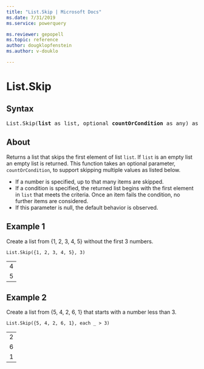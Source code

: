 ```yaml
---
title: "List.Skip | Microsoft Docs"
ms.date: 7/31/2019
ms.service: powerquery

ms.reviewer: gepopell
ms.topic: reference
author: dougklopfenstein
ms.author: v-douklo

---
```

# List.Skip

## Syntax

<pre>
List.Skip(<b>list</b> as list, optional <b>countOrCondition</b> as any) as list
</pre>
  
## About  
Returns a list that skips the first element of list `list`. If `list` is an empty list an empty list is returned. This function takes an optional parameter, `countOrCondition`, to support skipping multiple values as listed below. <ul> <li>If a number is specified, up to that many items are skipped. </li> <li>If a condition is specified, the returned list begins with the first element in <code>list</code> that meets the criteria. Once an item fails the condition, no further items are considered. </li> <li>If this parameter is null, the default behavior is observed. </li> </ul>

## Example 1
Create a list from {1, 2, 3, 4, 5} without the first 3 numbers.

```powerquery-m
List.Skip({1, 2, 3, 4, 5}, 3)
```

<table> <tr><td>4</td></tr> <tr><td>5</td></tr> </table>

## Example 2
Create a list from {5, 4, 2, 6, 1} that starts with a number less than 3.

```powerquery-m
List.Skip({5, 4, 2, 6, 1}, each _ > 3)
```

<table> <tr><td>2</td></tr> <tr><td>6</td></tr> <tr><td>1</td></tr> </table>
